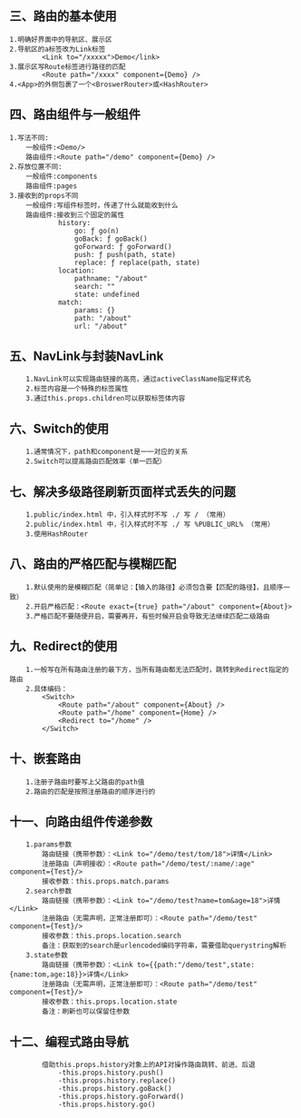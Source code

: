<!--
 * @Author: your name
 * @Date: 2021-02-09 18:18:44
 * @LastEditTime: 2021-03-15 22:16:13
 * @LastEditors: Please set LastEditors
 * @Description: In User Settings Edit 
 * @FilePath: \react\react_staging\README.md
-->
## 三、路由的基本使用

    1.明确好界面中的导航区、展示区
    2.导航区的a标签改为Link标签
            <Link to="/xxxxx">Demo</link>
    3.展示区写Route标签进行路径的匹配
            <Route path="/xxxx" component={Demo} />
    4.<App>的外侧包裹了一个<BroswerRouter>或<HashRouter>
## 四、路由组件与一般组件
    1.写法不同:
        一般组件:<Demo/>
        路由组件:<Route path="/demo" component={Demo} />
    2.存放位置不同:
        一般组件:components
        路由组件:pages
    3.接收到的props不同
        一般组件:写组件标签时，传递了什么就能收到什么
        路由组件:接收到三个固定的属性
                history:
                    go: ƒ go(n)
                    goBack: ƒ goBack()
                    goForward: ƒ goForward()
                    push: ƒ push(path, state)
                    replace: ƒ replace(path, state)
                location:
                    pathname: "/about"
                    search: ""
                    state: undefined
                match:
                    params: {}
                    path: "/about"
                    url: "/about"
## 五、NavLink与封装NavLink
        1.NavLink可以实现路由链接的高亮，通过activeClassName指定样式名
        2.标签内容是一个特殊的标签属性
        3.通过this.props.children可以获取标签体内容
## 六、Switch的使用
        1.通常情况下，path和component是一一对应的关系
        2.Switch可以提高路由匹配效率（单一匹配）
## 七、解决多级路径刷新页面样式丢失的问题
        1.public/index.html 中，引入样式时不写 ./ 写 / （常用）
        2.public/index.html 中，引入样式时不写 ./ 写 %PUBLIC_URL% （常用）
        3.使用HashRouter
## 八、路由的严格匹配与模糊匹配
        1.默认使用的是模糊匹配（简单记：【输入的路径】必须包含要【匹配的路径】，且顺序一致）
        2.开启严格匹配：<Route exact={true} path="/about" component={About}>
        3.严格匹配不要随便开启，需要再开，有些时候开启会导致无法继续匹配二级路由
## 九、Redirect的使用
        1.一般写在所有路由注册的最下方，当所有路由都无法匹配时，跳转到Redirect指定的路由
        2.具体编码：
            <Switch>
                <Route path="/about" component={About} />
                <Route path="/home" component={Home} />
                <Redirect to="/home" />
            </Switch>
## 十、嵌套路由
        1.注册子路由时要写上父路由的path值
        2.路由的匹配是按照注册路由的顺序进行的
## 十一、向路由组件传递参数
        1.params参数
            路由链接（携带参数）：<Link to="/demo/test/tom/18">详情</Link>
            注册路由（声明接收）：<Route path="/demo/test/:name/:age" component={Test}/>
            接收参数：this.props.match.params
        2.search参数
            路由链接（携带参数）：<Link to="/demo/test?name=tom&age=18">详情</Link>
            注册路由（无需声明，正常注册即可）：<Route path="/demo/test" component={Test}/>
            接收参数：this.props.location.search
            备注：获取到的search是urlencoded编码字符串，需要借助querystring解析
        3.state参数
            路由链接（携带参数）：<Link to={{path:"/demo/test",state:{name:tom,age:18}}>详情</Link>
            注册路由（无需声明，正常注册即可）：<Route path="/demo/test" component={Test}/>
            接收参数：this.props.location.state
            备注：刷新也可以保留住参数
## 十二、编程式路由导航
            借助this.props.history对象上的API对操作路由跳转、前进、后退
                -this.props.history.push()
                -this.props.history.replace()
                -this.props.history.goBack()
                -this.props.history.goForward()
                -this.props.history.go()